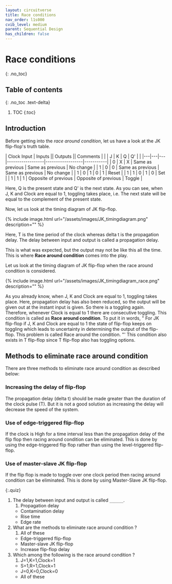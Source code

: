 ```yaml
---
layout: circuitverse
title: Race conditions
nav_order: l1s000
cvib_level: medium
parent: Sequential Design
has_children: false
---
```



# Race conditions
{: .no_toc}


## Table of contents
{: .no_toc .text-delta}

1. TOC
{:toc}

## Introduction

Before getting into the _race around condition_, let us have a look at the JK flip-flop's truth table.

| Clock Input | Inputs || Outputs || Comments |
| | J | K | Q | Q' | |
|---|---|---|------------------|------------------|-----------|
| 0 | X | X | Same as previous | Same as previous | No change |
| 1 | 0 | 0 | Same as previous | Same as previous | No change |
| 1 | 0 | 1 | 0 | 1 | Reset |
| 1 | 1 | 0 | 1 | 0 | Set |
| 1 | 1 | 1 | Opposite of previous | Opposite of previous | Toggle |

Here, Q is the present state and Q' is the next state. 
As you can see, when J, K and Clock are equal to 1, toggling takes place, i.e. The next state will be equal to the complement of the present state.

Now, let us look at the timing diagram of JK flip-flop.

{% include image.html url="/assets/images/JK_timingdiagram.png" description="" %}

Here, T is the time period of the clock whereas delta t is the propagation delay. The delay between input and output is called a propagation delay.

This is what was expected, but the output may not be like this all the time. This is where **Race around condition** comes into the play.

Let us look at the timing diagram of JK flip-flop when the race around condition is considered.

{% include image.html url="/assets/images/JK_timingdiagram_race.png" description="" %}

As you already know, when J, K and Clock are equal to 1, toggling takes place. Here, propagation delay has also been reduced, so the output will be given out at the instant input is given. So there is a toggling again.
Therefore, whenever Clock is equal to 1 there are consecutive toggling.
This condition is called as **Race around condition**.
To put it in words, " For JK flip-flop if J, K and Clock are equal to 1 the state of flip-flop keeps on toggling which leads to uncertainty in determining the output of the flip-flop. This problem is called  Race around the condition. "'
This condition also exists in T flip-flop since T flip-flop also has toggling options.

## Methods to eliminate race around condition

There are three methods to eliminate race around condition as described below:

### Increasing the delay of flip-flop

The propagation delay (delta t) should be made greater than the duration of the clock pulse (T).
But it is not a good solution as increasing the delay will decrease the speed of the system.

### Use of edge-triggered flip-flop
 
If the clock is High for a time interval less than the propagation delay of the flip flop then racing around condition can be eliminated. This is done by using the edge-triggered flip flop rather than using the level-triggered flip-flop.

### Use of master-slave JK flip-flop

If the flip flop is made to toggle over one clock period then racing around condition can be eliminated.
This is done by using Master-Slave JK flip-flop.

{:.quiz}

1. The delay between input and output is called `______`.
   1. Propagation delay
   * Contamination delay
   * Rise time
   * Edge rate
2. What are the methods to eliminate race around condition ?
   1. All of these
   * Edge-triggered flip-flop
   * Master-slave JK flip-flop
   * Increase flip-flop delay
3. Which among the following is the race around condition ?
   1. J=1,K=1,Clock=1
   * S=1,R=1,Clock=1
   * J=0,K=0,Clock=0
   * All of these